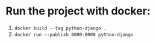 # Run the project with docker:
1. `docker build --tag python-django .`
2. `docker run --publish 8000:8000 python-django`